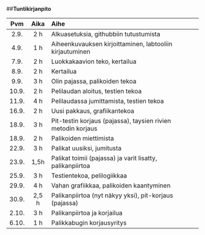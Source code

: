 

##**Tuntikirjanpito**

| Pvm | Aika | Aihe |
|:---:|:----:|:---- |
| 2.9. | 2 h  | Alkuasetuksia, githubbiin tutustumista |
| 4.9. | 1 h  | Aiheenkuvauksen kirjoittaminen, labtooliin kirjautuminen |
| 7.9. | 2 h  | Luokkakaavion teko, kertailua |
| 8.9. | 2 h  | Kertailua |
| 9.9. | 3 h  | Olin pajassa, palikoiden tekoa |
| 10.9. | 2 h | Pelilaudan aloitus, testien tekoa |
| 11.9. | 4 h | Pelilaudassa jumittamista, testien tekoa |
| 16.9. | 2 h | Uusi pakkaus, grafiikantekoa |
| 18.9. | 3 h | Pit-testin korjaus (pajassa), taysien rivien metodin korjaus |
| 18.9. | 2 h | Palikoiden miettimista|
| 22.9. | 3 h | Palikat uusiksi, jumitusta|
| 23.9. | 1,5h | Palikat toimii (pajassa) ja varit lisatty, palikanpiirtoa |
| 25.9. | 3 h | Testientekoa, pelilogiikkaa |
| 29.9. | 4 h | Vahan grafiikkaa, palikoiden kaantyminen |
| 30.9. | 2,5 h | Palikanpiirtoa (nyt näkyy yksi), pit-korjaus (pajassa) |
| 2.10. | 3 h | Palikanpiirtoa ja korjailua |
| 6.10. | 1 h | Palikkabugin korjausyritys |
